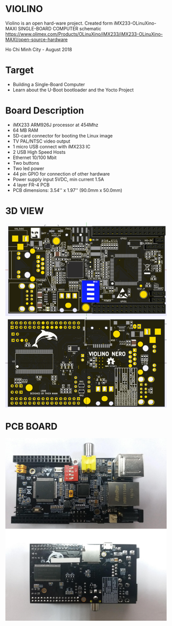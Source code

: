 # VIOLINO
Violino is an open hard-ware project. Created form iMX233-OLinuXino-MAXI SINGLE-BOARD COMPUTER schematic
https://www.olimex.com/Products/OLinuXino/iMX233/iMX233-OLinuXino-MAXI/open-source-hardware

Ho Chi Minh City - August 2018
# Target
* Building a Single-Board Computer
* Learn about the U-Boot bootloader and the Yocto Project
# Board Description

* iMX233 ARM926J processor at 454Mhz
* 64 MB RAM
* SD-card connector for booting the Linux image
* TV PAL/NTSC video output
* 1 micro USB connect with iMX233 IC
* 2 USB High Speed Hosts
* Ethernet 10/100 Mbit
* Two buttons
* Two led power
* 44 pin GPIO for connection of other hardware
* Power supply input 5VDC, min current 1.5A
* 4 layer FR-4 PCB
* PCB dimensions: 3.54'' x 1.97'' (90.0mm x 50.0mm)


# 3D VIEW
![Front view](/doc/3dview-top.png)
![Back view](/doc/3dview-bottom.png)

# PCB BOARD
![Front view](/doc/top.jpg)
![Back view](/doc/bottom.jpg)


